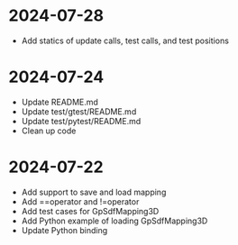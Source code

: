 # 2024-07-28

- Add statics of update calls, test calls, and test positions

# 2024-07-24

- Update README.md
- Update test/gtest/README.md
- Update test/pytest/README.md
- Clean up code

# 2024-07-22

- Add support to save and load mapping
- Add ==operator and !=operator
- Add test cases for GpSdfMapping3D
- Add Python example of loading GpSdfMapping3D
- Update Python binding
